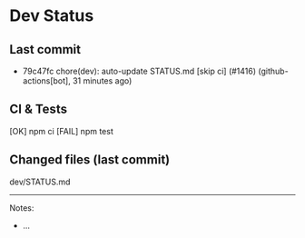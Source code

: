 # Dev Status

## Last commit
- 79c47fc chore(dev): auto-update STATUS.md [skip ci] (#1416) (github-actions[bot], 31 minutes ago)
## CI & Tests
[OK] npm ci
[FAIL] npm test

## Changed files (last commit)
dev/STATUS.md

---
Notes:
- ...
